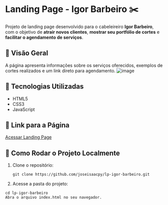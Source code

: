 # Landing Page - Igor Barbeiro ✂️

Projeto de landing page desenvolvido para o cabeleireiro **Igor Barbeiro**, com o objetivo de **atrair novos clientes**, **mostrar seu portfólio de cortes** e **facilitar o agendamento de serviços**.

## 📸 Visão Geral

A página apresenta informações sobre os serviços oferecidos, exemplos de cortes realizados e um link direto para agendamento.
![image](https://github.com/user-attachments/assets/5bde9a4d-f387-4111-94fd-9a33a8b4b8cb)


## 🚀 Tecnologias Utilizadas

- HTML5
- CSS3
- JavaScript

## 🔗 Link para a Página

[Acessar Landing Page](https://joseisaacpy.github.io/lp-igor-barbeiro/)

## 📂 Como Rodar o Projeto Localmente

1. Clone o repositório:
   ```
   git clone https://github.com/joseisaacpy/lp-igor-barbeiro.git
2. Acesse a pasta do projeto:
```
cd lp-igor-barbeiro
Abra o arquivo index.html no seu navegador.
